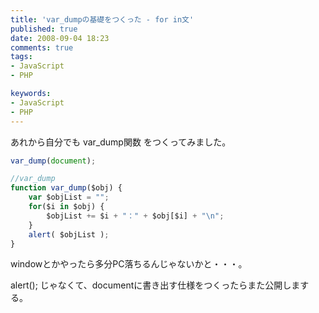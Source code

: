 ```yaml
---
title: 'var_dumpの基礎をつくった - for in文'
published: true
date: 2008-09-04 18:23
comments: true
tags:
- JavaScript
- PHP

keywords:
- JavaScript
- PHP
---
```

あれから自分でも var_dump関数 をつくってみました。



```js
var_dump(document);

//var_dump
function var_dump($obj) {
	var $objList = "";
	for($i in $obj) {
		$objList += $i + "：" + $obj[$i] + "\n";
	}
	alert( $objList );
}
```

windowとかやったら多分PC落ちるんじゃないかと・・・。

alert(); じゃなくて、documentに書き出す仕様をつくったらまた公開しまする。